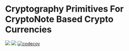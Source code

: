 # Cryptography Primitives For CryptoNote Based Crypto Currencies


[![](https://travis-ci.com/cryptonote-rust/crypto.svg?branch=master)](https://travis-ci.com/cryptonote-rust/crypto)
[![](https://img.shields.io/crates/v/cryptonote-crypto.svg)](https://crates.io/crates/cryptonote-crypto)
[![codecov](https://codecov.io/gh/cryptonote-rust/crypto/branch/master/graph/badge.svg)](https://codecov.io/gh/cryptonote-rust/crypto)
